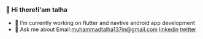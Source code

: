 ###  👋 Hi there!i'am talha 
- 🔭 I’m currently working on 
flutter and navtive android app development
- 💬 Ask me about 
Email:muhammadtalha137m@gmail.com
[linkedin](https://www.linkedin.com/in/muhammad-talha-%F0%9F%8E%80-9b93261ab)
[twitter](https://twitter.com/talha137m?t=4RalrDu-ji-WSrHlX9L7Sg&s=08)

<!--
**Talha137m/Talha137m** is a ✨ _special_ ✨ repository because its `README.md` (this file) appears on your GitHub profile.

Here are some ideas to get you started:

- 🔭 I’m currently working on ...
- 🌱 I’m currently learning ...
- 👯 I’m looking to collaborate on ...
- 🤔 I’m looking for help with ...
- 💬 Ask me about ...
- 📫 How to reach me: ...
- 😄 Pronouns: ...
- ⚡ Fun fact: ...
-->
